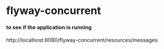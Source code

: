 # flyway-concurrent


#### to see if the application is running 

http://localhost:8080/flyway-concurrent/resources/messages